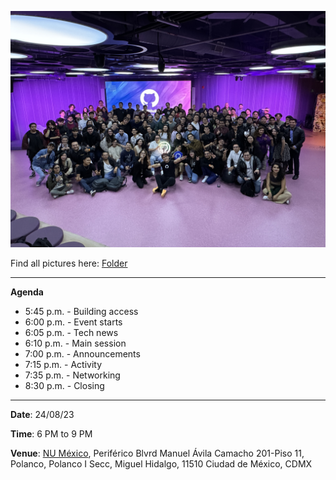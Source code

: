 ![image](./assets/General.jpg)

Find all pictures here: [Folder](https://stdntpartners-my.sharepoint.com/:f:/g/personal/manuel_ortiz_studentambassadors_com/Em5P2JtZn_tDlwCTqNkPfFwBW7Xv4tJUaqe9xuLjR4wx_g?e=giGNHJ)

-----------

**Agenda**

- 5:45 p.m. - Building access
- 6:00 p.m. - Event starts
- 6:05 p.m. - Tech news
- 6:10 p.m. - Main session
- 7:00 p.m. - Announcements
- 7:15 p.m. - Activity
- 7:35 p.m. - Networking
- 8:30 p.m. - Closing

-----------

**Date**: 24/08/23

**Time**: 6 PM to 9 PM 

**Venue**: [NU México](https://g.co/kgs/7UEvtU6), Periférico Blvrd Manuel Ávila Camacho 201-Piso 11, Polanco, Polanco I Secc, Miguel Hidalgo, 11510 Ciudad de México, CDMX